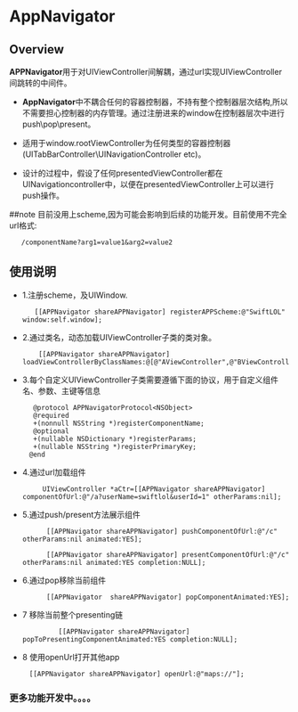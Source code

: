 # AppNavigator


## Overview

**APPNavigator**用于对UIViewController间解耦，通过url实现UIViewController间跳转的中间件。

* **AppNavigator**中不耦合任何的容器控制器，不持有整个控制器层次结构,所以不需要担心控制器的内存管理。通过注册进来的window在控制器层次中进行push\pop\present。

* 适用于window.rootViewController为任何类型的容器控制器(UITabBarController\UINavigationController etc)。

* 设计的过程中，假设了任何presentedViewController都在UINavigationcontroller中，以便在presentedViewController上可以进行push操作。



##note
   目前没用上scheme,因为可能会影响到后续的功能开发。目前使用不完全url格式:
   
       /componentName?arg1=value1&arg2=value2



## 使用说明
* 1.注册scheme，及UIWindow.
 
         [[APPNavigator shareAPPNavigator] registerAPPScheme:@"SwiftLOL" window:self.window];
       
* 2.通过类名，动态加载UIViewController子类的类对象。
          
          [[APPNavigator shareAPPNavigator] loadViewControllerByClassNames:@[@"AViewController",@"BViewController",@"CViewController"]];

* 3.每个自定义UIViewController子类需要遵循下面的协议，用于自定义组件名、参数、主键等信息

```         
      @protocol APPNavigatorProtocol<NSObject>
      @required
      +(nonnull NSString *)registerComponentName;
      @optional
      +(nullable NSDictionary *)registerParams;
      +(nullable NSString *)registerPrimaryKey;
     @end
```
* 4.通过url加载组件

           UIViewController *aCtr=[[APPNavigator shareAPPNavigator] componentOfUrl:@"/a?userName=swiftlol&userId=1" otherParams:nil];

* 5.通过push/present方法展示组件
           
            [[APPNavigator shareAPPNavigator] pushComponentOfUrl:@"/c" otherParams:nil animated:YES];
           
            [[APPNavigator shareAPPNavigator] presentComponentOfUrl:@"/c" otherParams:nil animated:YES completion:NULL];


* 6.通过pop移除当前组件
           
            [[APPNavigator  shareAPPNavigator] popComponentAnimated:YES];
* 7 移除当前整个presenting链

               [[APPNavigator shareAPPNavigator] popToPresentingComponentAnimated:YES completion:NULL];

* 8 使用openUrl打开其他app

```
     [[APPNavigator shareAPPNavigator] openUrl:@"maps://"];
```

### 更多功能开发中。。。。        
